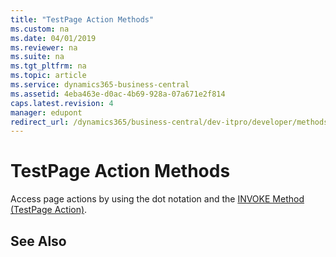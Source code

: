```yaml
---
title: "TestPage Action Methods"
ms.custom: na
ms.date: 04/01/2019
ms.reviewer: na
ms.suite: na
ms.tgt_pltfrm: na
ms.topic: article
ms.service: dynamics365-business-central
ms.assetid: 4eba463e-d0ac-4b69-928a-07a671e2f814
caps.latest.revision: 4
manager: edupont
redirect_url: /dynamics365/business-central/dev-itpro/developer/methods-auto/library
---
```


 

# TestPage Action Methods
Access page actions by using the dot notation and the [INVOKE Method \(TestPage Action\)](devenv-INVOKE-Method-TestPage-Action.md).  
  
## See Also  
<!--Links [Test Pages](Test-Pages.md) -->  